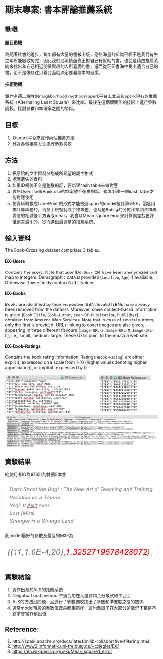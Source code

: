 # 期末專案: 書本評論推薦系統

## 動機

#### 題目動機

為隨著社會的進步，每年都有大量的書被出版，這些海量的知識已經不是我們有生之年所能吸收的完，因此我們必須慎選真正對自己有幫助的書，也就是藉由推薦系統來找出和自己相近閱讀興趣的人所喜愛的書，進而從茫茫書海中找出適合自己的書，而不是像以往只看封面就決定要看哪本的習慣。

#### 技術動機

實作老師上課教的neighborhood method在spark平台上並且和spark現有的推薦系統（Alternating Least Square）來比較。最後在這兩個實作的技術上進行參數調校，探討參數和準確率之間的關係。

## 目標

1. 以spark平台來實作兩個推薦方法
2. 針對各個推薦方法進行參數調校

## 方法

1. 把原始的文字資料分割成所希望的屬性格式
2. 處理遺失的資料
3. 如果ID欄位不全是整數的話，要新建hash table來做對應
4. 要把User.csv跟Book.csv的檔案整合進來的話，也各新建一個hash table才能對應使用
5. 把資料轉換成LabelPoint的形式才能餵進spark的model裡計算MSE，這是用來計算誤差的，再加上根號就成了標準差。也就是Rating的分數作預測值和真實值的相減後平方再取mean，我會以Mean square error來計算誤差找出評價誤差最小的，從而選出最適當的推薦系統。

## 輸入資料

The Book-Crossing dataset comprises 3 tables.

#### BX-Users
Contains the users. Note that user IDs (`User-ID`) have been anonymized and map to integers. Demographic data is provided (`Location`, `Age`) if available. Otherwise, these fields contain NULL-values.

#### BX-Books
Books are identified by their respective ISBN. Invalid ISBNs have already been removed from the dataset. Moreover, some content-based information is given (`Book-Title`, `Book-Author`, `Year-Of-Publication`, `Publisher`), obtained from Amazon Web Services. Note that in case of several authors, only the first is provided. URLs linking to cover images are also given, appearing in three different flavours (`Image-URL-S`, `Image-URL-M`, `Image-URL-L`), i.e., small, medium, large. These URLs point to the Amazon web site.

#### BX-Book-Ratings
Contains the book rating information. Ratings (`Book-Rating`) are either explicit, expressed on a scale from 1-10 (higher values denoting higher appreciation), or implicit, expressed by 0.

![](./bx.png)


## 實驗結果

給使用者ID為87351的推薦5本書

![](./result.png)

此model最好的參數及最佳的MSE為

![](./param.png)

## 實驗結論

1. 實作出基於ALS的推薦系統
2. Neighborhood method 不適合用在大量資料且分散式的平台上
3. ALS的方法沒問題，且進行了參數調校找出了參數和準確度之間的關係
4. 通常model預設的參數值效果都相當好，這也應證了在大部分的情況下都是不錯才會當作預設值


## Reference: 
1. http://spark.apache.org/docs/latest/mllib-collaborative-filtering.html
2. http://www2.informatik.uni-freiburg.de/~cziegler/BX/
3. https://en.wikipedia.org/wiki/Mean_squared_error
